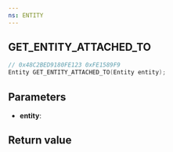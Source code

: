 ```yaml
---
ns: ENTITY
---
```

## GET_ENTITY_ATTACHED_TO

```c
// 0x48C2BED9180FE123 0xFE1589F9
Entity GET_ENTITY_ATTACHED_TO(Entity entity);
```


## Parameters
* **entity**: 

## Return value
